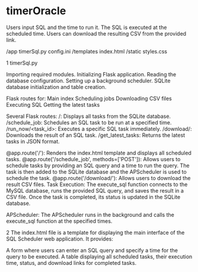 # timerOracle
Users input SQL and the time to run it. The SQL is executed at the scheduled time. Users can download the resulting CSV from the provided link.


/app
  timerSql.py
  config.ini
  /templates
    index.html
  /static
    styles.css


1 timerSql.py 

Importing required modules.
Initializing Flask application.
Reading the database configuration.
Setting up a background scheduler.
SQLite database initialization and table creation.

Flask routes for:
Main index
Scheduling jobs
Downloading CSV files
Executing SQL
Getting the latest tasks

Several Flask routes:
/: Displays all tasks from the SQLite database.
/schedule_job: Schedules an SQL task to be run at a specified time.
/run_now/<task_id>: Executes a specific SQL task immediately.
/download/<filename>: Downloads the result of an SQL task.
/get_latest_tasks: Returns the latest tasks in JSON format.


@app.route('/'): Renders the index.html template and displays all scheduled tasks.
@app.route('/schedule_job', methods=['POST']): Allows users to schedule tasks by providing an SQL query and a time to run the query. The task is then added to the SQLite database and the APScheduler is used to schedule the task.
@app.route('/download/<filename>'): Allows users to download the result CSV files.
Task Execution: The execute_sql function connects to the MySQL database, runs the provided SQL query, and saves the result in a CSV file. Once the task is completed, its status is updated in the SQLite database.

APScheduler: The APScheduler runs in the background and calls the execute_sql function at the specified times.


2 The index.html file is a template for displaying the main interface of the SQL Scheduler web application. It provides:

A form where users can enter an SQL query and specify a time for the query to be executed.
A table displaying all scheduled tasks, their execution time, status, and download links for completed tasks.
